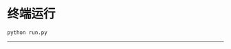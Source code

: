 # 终端运行

```shell
python run.py
```
************************************************************************************************************************************************************************************************************